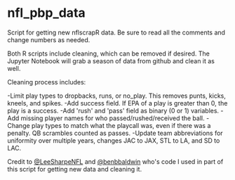# nfl_pbp_data
Script for getting new nflscrapR data. Be sure to read all the comments and change numbers as needed.

Both R scripts include cleaning, which can be removed if desired. The Jupyter Notebook will grab a season of data from github and clean it as well.

Cleaning process includes:

-Limit play types to dropbacks, runs, or no_play. This removes punts, kicks, kneels, and spikes.
-Add success field. If EPA of a play is greater than 0, the play is a success.
-Add 'rush' and 'pass' field as binary (0 or 1) variables.
-Add missing player names for who passed/rushed/received the ball.
-Change play types to match what the playcall was, even if there was a penalty. QB scrambles counted as passes.
-Update team abbreviations for uniformity over multiple years, changes JAC to JAX, STL to LA, and SD to LAC.

Credit to [@LeeSharpeNFL](https://twitter.com/LeeSharpeNFL) and [@benbbaldwin](https://twitter.com/benbbaldwin) who's code I used in part of this script for getting new data and cleaning it. 
